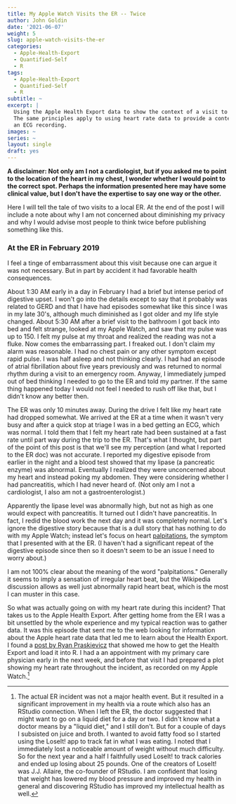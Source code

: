 ```yaml
---
title: My Apple Watch Visits the ER -- Twice
author: John Goldin
date: '2021-06-07'
weight: 5
slug: apple-watch-visits-the-er
categories:
  - Apple-Health-Export
  - Quantified-Self
  - R
tags:
  - Apple-Health-Export
  - Quantified-Self
  - R
subtitle: ~
excerpt: |
  Using the Apple Health Export data to show the context of a visit to the ER. 
  The same principles apply to using heart rate data to provide a context for
  an ECG recording.
images: ~
series: ~
layout: single
draft: yes
---
```


**A disclaimer: Not only am I not a cardiologist, but if you asked me to point
to the location of the heart in my chest, I wonder whether I would
point to the correct spot. Perhaps the information presented here may
have some clinical value, but I don't have the expertise to say one
way or the other.**

Here I will tell the tale of two visits to a local ER. 
At the end of the post I will include a note about
why I am not concerned about diminishing my privacy
and why I would advise most people to think twice before
publishing something like this. 

### At the ER in February 2019

I feel a tinge of embarrassment about this visit because
one can argue it was not necessary. But in part by accident
it had favorable health consequences.

About 1:30 AM early in a day in February I had
a brief but intense period of digestive upset.
I won't go into the details except to say that
it probably was related to GERD and that I 
have had episodes somewhat like this since I
was in my late 30's, although much
diminished as I got older and my life style changed.
About 5:30 AM after a brief visit to the bathroom
I got back into bed and felt strange, looked at
my Apple Watch, and saw that my pulse was up to 150.
I felt my pulse at my throat and realized the reading
was not a fluke. Now comes the embarrassing part.
I freaked out. I don't claim my alarm was
reasonable. I had no chest pain or any other symptom
except rapid pulse. I was half asleep and not thinking
clearly. I had had an episode of atrial fibrillation
about five years previously and was returned
to normal rhythm during a visit to an emergency room.
Anyway, I immediately jumped out of bed thinking I 
needed to go to the ER and told my partner. If the
same thing happened today I would not feel I needed
to rush off like that, but I didn't know any better then.

The ER was only 10 minutes away. During the drive I felt
like my heart rate had dropped somewhat. We arrived at the
ER at a time when it wasn't very busy and after a quick
stop at triage I was in a bed getting an ECG, which was
normal. I told them that I felt my heart rate had
been sustained at a fast rate until part way during the
trip to the ER. That's what I thought, but part of the
point of this post is that we'll see my perception 
(and what I reported to the ER doc) was not accurate.
I reported my digestive episode from earlier in the
night and a blood test showed that my lipase (a pancreatic enzyme)
was abnormal. Eventually I realized they were unconcerned about
my heart and instead poking my abdomen. They were considering
whether I had pancreatitis, which I had never heard of.
(Not only am I not a cardiologist, I also am not a 
gastroenterologist.) 

Apparently the lipase level was abnormally
high, but not as high as one would expect with 
pancreatitis. It turned out I didn't have pancreatitis.
In fact, I redid the blood work the next
day and it was completely normal. Let's ignore
the digestive story because that is a dull story that has nothing to
do with my Apple Watch; instead let's focus on
heart [palpitations](https://en.wikipedia.org/wiki/Palpitations), 
the symptom that I presented with at the ER. (I haven't had
a significant repeat of the digestive episode since then so it doesn't seem to be 
an issue I need to worry about.)

I am not 100% clear about the meaning of the word "palpitations." Generally it
seems to imply a sensation of irregular heart beat, but the Wikipedia
discussion allows as well just abnormally rapid heart beat, which is the
most I can muster in this case. 

So what was actually going on with my heart rate during this incident?
That takes us to the Apple Health Export. After getting home from the ER
I was a bit unsettled by the whole experience and my typical reaction 
was to gather data. It was this episode that sent me to the web looking
for information about the Apple heart rate data that led me to learn
about the Health Export. I found a [post by Ryan Praskievicz](https://www.ryanpraski.com/apple-health-data-how-to-export-analyze-visualize-guide/)
that showed me how to get the Health Export and load it into R.
I had a an appointment with my primary care physician early in the next
week, and before that visit I had prepared a plot showing my heart rate
throughout the incident, as recorded on my Apple Watch.[^1]

[^1]:The actual ER incident was not a major health event. But it resulted
in a significant improvement in my health via a route which also
has an RStudio connection. When I left the ER, the
doctor suggested that I might want to go on a liquid diet for a day or two.
I didn't know what a doctor means by a "liquid diet," and I still don't.
But for a couple of days I subsisted on juice and broth. I wanted to avoid
fatty food so I started using the LoseIt! app to track fat in what I was eating.
I noted that I immediately lost a noticeable amount of weight without much
difficulty. So for the next year and a half I faithfully used LoseIt! to
track calories and ended up losing about 25 pounds. One of the creators
of LoseIt! was J.J. Allaire, the co-founder of RStudio. I am confident
that losing that weight has lowered my blood pressure and improved my
health in general and discovering RStudio has improved my intellectual health as well.

